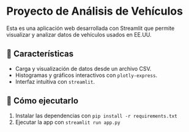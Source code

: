 # Proyecto de Análisis de Vehículos

Esta es una aplicación web desarrollada con Streamlit que permite visualizar y analizar datos de vehículos usados en EE.UU.

## 📌 Características
- Carga y visualización de datos desde un archivo CSV.
- Histogramas y gráficos interactivos con `plotly-express`.
- Interfaz intuitiva con `streamlit`.

## 🚀 Cómo ejecutarlo
1. Instalar las dependencias con `pip install -r requirements.txt`
2. Ejecutar la app con `streamlit run app.py`
